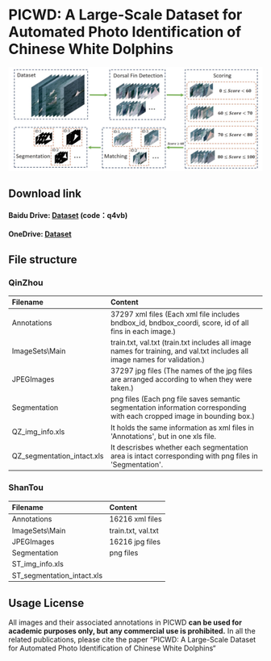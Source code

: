 # PICWD: A Large-Scale Dataset for Automated Photo Identification of Chinese White Dolphins

![IMG](https://github.com/PICWD/PICWD/blob/master/framework.jpg)

Download link
---------------
#### Baidu Drive: [Dataset](https://pan.baidu.com/s/16dggemhlxTbsSULoOxA4mQ) (code：q4vb) 
#### OneDrive: [Dataset](https://a1od-my.sharepoint.com/:f:/g/personal/a373_my365_tech/EmX060kWLYNDma5I5qiH1cQBi0YUbaa_Rdb-6hegmieWsA?e=LFbybI)


File structure
---------------
### QinZhou

|Filename|Content|
|:---|:---|
|Annotations|37297 xml files (Each xml file includes bndbox_id, bndbox_coordi, score, id of all fins in each image.) |
|ImageSets\Main|train.txt, val.txt (train.txt includes all image names for training, and val.txt includes all image names for validation.)|
|JPEGImages|37297 jpg files (The names of the jpg files are arranged according to when they were taken.)|
|Segmentation|png files (Each png file saves semantic segmentation information corresponding with  each cropped image in bounding box.)|
|QZ_img_info.xls|It holds the same information as xml files in 'Annotations', but in one xls file.|
|QZ_segmentation_intact.xls|It descrisbes whether each segmentation area is intact corresponding with png files in 'Segmentation'.|

### ShanTou

|Filename|Content|
|:---|:---|
|Annotations|16216 xml files|
|ImageSets\Main|train.txt, val.txt|
|JPEGImages|16216 jpg files|
|Segmentation|png files|
|ST_img_info.xls| |
|ST_segmentation_intact.xls| |

Usage License
---------------
All images and their associated annotations in PICWD **can be used for academic purposes only, but any commercial use is prohibited.**
 In all the related publications, please cite the paper “PICWD: A Large-Scale Dataset for Automated Photo Identification of Chinese White Dolphins“
